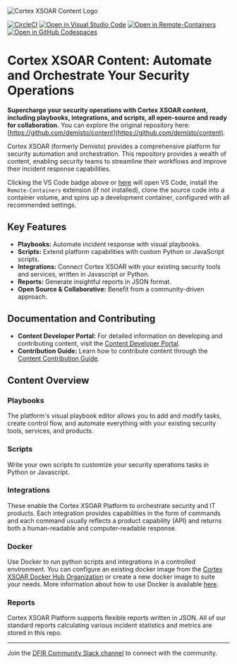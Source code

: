 <!-- Improved README -->
<!-- Cortex XSOAR Content Repository -->
![Cortex XSOAR Content Logo](xsoar_content_logo.png)

[![CircleCI](https://circleci.com/gh/demisto/content.svg?style=svg)](https://circleci.com/gh/demisto/content)
[![Open in Visual Studio Code](https://img.shields.io/badge/Open%20in%20Visual%20Studio%20Code-0078d7.svg?&logo=visual-studio-code)](https://open.vscode.dev/demisto/content)
[![Open in Remote-Containers](https://img.shields.io/static/v1?label=Remote%20-%20Containers&message=Open&color=blue&logo=visualstudiocode)](https://vscode.dev/redirect?url=vscode://ms-vscode-remote.remote-containers/cloneInVolume?url=git@github.com:demisto/content.git)
[![Open in GitHub Codespaces](https://github.com/codespaces/badge.svg)](https://github.com/codespaces/new?hide_repo_select=true&ref=master&repo=60525392&machine=standardLinux32gb&devcontainer_path=.devcontainer%2Fdevcontainer.json&location=WestEurope)

# Cortex XSOAR Content: Automate and Orchestrate Your Security Operations

**Supercharge your security operations with Cortex XSOAR content, including playbooks, integrations, and scripts, all open-source and ready for collaboration.** You can explore the original repository here: [https://github.com/demisto/content](https://github.com/demisto/content).

Cortex XSOAR (formerly Demisto) provides a comprehensive platform for security automation and orchestration. This repository provides a wealth of content, enabling security teams to streamline their workflows and improve their incident response capabilities.

Clicking the VS Code badge above or [here](https://vscode.dev/redirect?url=vscode://ms-vscode-remote-containers/cloneInVolume?url=git@github.com:demisto/content.git) will open VS Code, install the `Remote-Containers` extension (if not installed), clone the source code into a container volume, and spins up a development container, configured with all recommended settings.

## Key Features

*   **Playbooks:** Automate incident response with visual playbooks.
*   **Scripts:** Extend platform capabilities with custom Python or JavaScript scripts.
*   **Integrations:** Connect Cortex XSOAR with your existing security tools and services, written in Javascript or Python.
*   **Reports:** Generate insightful reports in JSON format.
*   **Open Source & Collaborative:** Benefit from a community-driven approach.

## Documentation and Contributing

*   **Content Developer Portal:**  For detailed information on developing and contributing content, visit the [Content Developer Portal](https://xsoar.pan.dev/).
*   **Contribution Guide:**  Learn how to contribute content through the [Content Contribution Guide](https://xsoar.pan.dev/docs/contributing/contributing).

## Content Overview

### Playbooks

The platform's visual playbook editor allows you to add and modify tasks, create control flow, and automate everything with your existing security tools, services, and products.

### Scripts

Write your own scripts to customize your security operations tasks in Python or Javascript.

### Integrations

These enable the Cortex XSOAR Platform to orchestrate security and IT products. Each integration provides capabilities in the form of commands and each command usually reflects a product capability (API) and returns both a human-readable and computer-readable response.

### Docker

Use Docker to run python scripts and integrations in a controlled environment. You can configure an existing docker image from the [Cortex XSOAR Docker Hub Organization](https://hub.docker.com/u/demisto/) or create a new docker image to suite your needs. More information about how to use Docker is available [here](https://demisto.pan.dev/docs/docker).

### Reports

Cortex XSOAR Platform supports flexible reports written in JSON. All of our standard reports calculating various incident statistics and metrics are stored in this repo.

---

Join the [DFIR Community Slack channel](https://www.demisto.com/community/) to connect with the community.